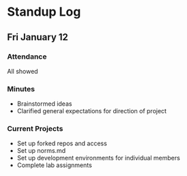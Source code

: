 # Standup Log

## Fri January 12

### Attendance

All showed

### Minutes

- Brainstormed ideas
- Clarified general expectations for direction of project

### Current Projects

- Set up forked repos and access
- Set up norms.md
- Set up development environments for individual members
- Complete lab assignments
